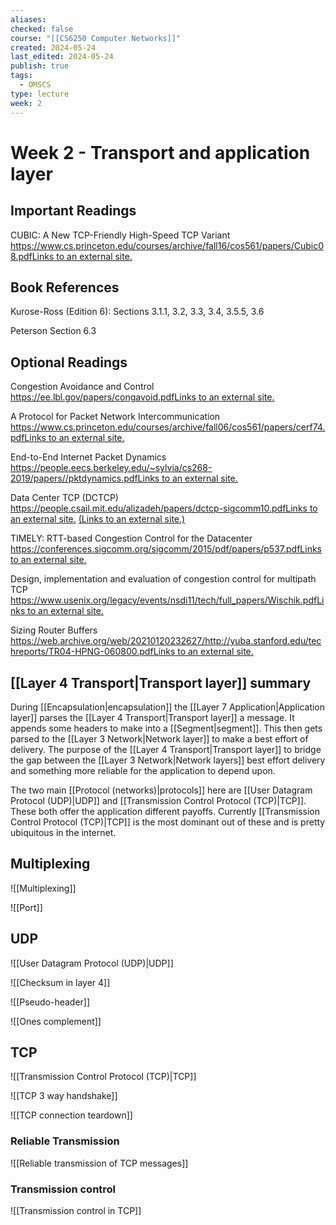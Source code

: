 ```yaml
---
aliases: 
checked: false
course: "[[CS6250 Computer Networks]]"
created: 2024-05-24
last_edited: 2024-05-24
publish: true
tags:
  - OMSCS
type: lecture
week: 2
---
```

# Week 2 - Transport and application layer

## Important Readings

CUBIC: A New TCP-Friendly High-Speed TCP Variant  
[https://www.cs.princeton.edu/courses/archive/fall16/cos561/papers/Cubic08.pdfLinks to an external site.](https://www.cs.princeton.edu/courses/archive/fall16/cos561/papers/Cubic08.pdf)  

## Book References

Kurose-Ross (Edition 6): Sections 3.1.1, 3.2, 3.3, 3.4, 3.5.5, 3.6

Peterson Section 6.3

## Optional Readings

Congestion Avoidance and Control  
[https://ee.lbl.gov/papers/congavoid.pdfLinks to an external site.](https://ee.lbl.gov/papers/congavoid.pdf)  

A Protocol for Packet Network Intercommunication  
[https://www.cs.princeton.edu/courses/archive/fall06/cos561/papers/cerf74.pdfLinks to an external site.](https://www.cs.princeton.edu/courses/archive/fall06/cos561/papers/cerf74.pdf)

End-to-End Internet Packet Dynamics  
[https://people.eecs.berkeley.edu/~sylvia/cs268-2019/papers//pktdynamics.pdfLinks to an external site.](https://people.eecs.berkeley.edu/~sylvia/cs268-2019/papers//pktdynamics.pdf)

Data Center TCP (DCTCP)  
[https://people.csail.mit.edu/alizadeh/papers/dctcp-sigcomm10.pdfLinks to an external site.](https://people.csail.mit.edu/alizadeh/papers/dctcp-sigcomm10.pdf "Link") [(Links to an external site.)](https://people.csail.mit.edu/alizadeh/papers/dctcp-sigcomm10.pdf)

TIMELY: RTT-based Congestion Control for the Datacenter  
[https://conferences.sigcomm.org/sigcomm/2015/pdf/papers/p537.pdfLinks to an external site.](https://conferences.sigcomm.org/sigcomm/2015/pdf/papers/p537.pdf "Link")

Design, implementation and evaluation of congestion control for multipath TCP  
[https://www.usenix.org/legacy/events/nsdi11/tech/full_papers/Wischik.pdfLinks to an external site.](https://www.usenix.org/legacy/events/nsdi11/tech/full_papers/Wischik.pdf)

Sizing Router Buffers  
[https://web.archive.org/web/20210120232627/http://yuba.stanford.edu/techreports/TR04-HPNG-060800.pdfLinks to an external site.](https://web.archive.org/web/20210120232627/http://yuba.stanford.edu/techreports/TR04-HPNG-060800.pdf)

## [[Layer 4 Transport|Transport layer]] summary

During [[Encapsulation|encapsulation]] the [[Layer 7 Application|Application layer]] parses the [[Layer 4 Transport|Transport layer]] a message. It appends some headers to make into a [[Segment|segment]]. This then gets parsed to the [[Layer 3 Network|Network layer]] to make a best effort of delivery. The purpose of the [[Layer 4 Transport|Transport layer]] to bridge the gap between the [[Layer 3 Network|Network layers]] best effort delivery and something more reliable for the application to depend upon.

The two main [[Protocol (networks)|protocols]] here are [[User Datagram Protocol (UDP)|UDP]] and [[Transmission Control Protocol (TCP)|TCP]]. These both offer the application different payoffs. Currently [[Transmission Control Protocol (TCP)|TCP]] is the most dominant out of these and is pretty ubiquitous in the internet.

## Multiplexing

![[Multiplexing]]

![[Port]]

## UDP

![[User Datagram Protocol (UDP)|UDP]]

![[Checksum in layer 4]]

![[Pseudo-header]]

![[Ones complement]]

## TCP

![[Transmission Control Protocol (TCP)|TCP]]

![[TCP 3 way handshake]]

![[TCP connection teardown]]

### Reliable Transmission

![[Reliable transmission of TCP messages]]

### Transmission control

![[Transmission control in TCP]]